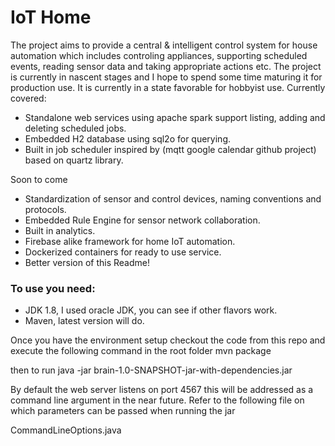 # IoT Home

The project aims to provide a central & intelligent control system for house automation which includes controling appliances, supporting scheduled events, reading sensor data and taking appropriate actions etc. The project is currently in nascent stages and I hope to spend some time maturing it for production use. It is currently in a state favorable for hobbyist use. Currently covered:

 * Standalone web services using apache spark support listing, adding and deleting scheduled jobs.
 * Embedded H2 database using sql2o for querying.
 * Built in job scheduler inspired by (mqtt google calendar github project) based on quartz library.

Soon to come
* Standardization of sensor and control devices, naming conventions and protocols.
* Embedded Rule Engine for sensor network collaboration.
* Built in analytics.
* Firebase alike framework for home IoT automation.
* Dockerized containers for ready to use service.
* Better version of this Readme!

### To use you need:
* JDK 1.8, I used oracle JDK, you can see if other flavors work.
* Maven, latest version will do.

Once you have the environment setup checkout the code from this repo and execute the following command in the root folder
mvn package

then to run
java -jar brain-1.0-SNAPSHOT-jar-with-dependencies.jar

By default the web server listens on port 4567 this will be addressed as a command line argument in the near future. Refer to the following file on which parameters can be passed when running the jar

CommandLineOptions.java
